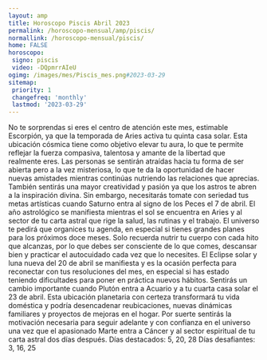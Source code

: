 ```yaml
---
layout: amp
title: Horoscopo Piscis Abril 2023 
permalink: /horoscopo-mensual/amp/piscis/
normallink: /horoscopo-mensual/piscis/
home: FALSE
horoscopo:
 signo: piscis
 video: -DQpmrrAIeU
ogimg: /images/mes/Piscis_mes.png#2023-03-29
sitemap:
 priority: 1
 changefreq: 'monthly'
 lastmod: '2023-03-29'
---
```



No te sorprendas si eres el centro de atención este mes, estimable Escorpión, ya que la temporada de Aries activa tu quinta casa solar. Esta ubicación cósmica tiene como objetivo elevar tu aura, lo que te permite reflejar la fuerza compasiva, talentosa y amante de la libertad que realmente eres. Las personas se sentirán atraídas hacia tu forma de ser abierta pero a la vez misteriosa, lo que te da la oportunidad de hacer nuevas amistades mientras continúas nutriendo las relaciones que aprecias. También sentirás una mayor creatividad y pasión ya que los astros te abren a la inspiración divina. Sin embargo, necesitarás tomate con seriedad tus metas artísticas cuando Saturno entra al signo de los Peces el 7 de abril.
El año astrológico se manifiesta mientras el sol se encuentra en Aries y al sector de tu carta astral que rige la salud, las rutinas y el trabajo. El universo te pedirá que organices tu agenda, en especial si tienes grandes planes para los próximos doce meses. Solo recuerda nutrir tu cuerpo con cada hito que alcanzas, por lo que debes ser consciente de lo que comes, descansar bien y practicar el autocuidado cada vez que lo necesites. El Eclipse solar y luna nueva del 20 de abril se manifiesta y es la ocasión perfecta para reconectar con tus resoluciones del mes, en especial si has estado teniendo dificultades para poner en práctica nuevos hábitos.
Sentirás un cambio importante cuando Plutón entra a Acuario y a tu cuarta casa solar el 23 de abril. Esta ubicación planetaria con certeza transformará tu vida doméstica y podría desencadenar reubicaciones, nuevas dinámicas familiares y proyectos de mejoras en el hogar. Por suerte sentirás la motivación necesaria para seguir adelante y con confianza en el universo una vez que el apasionado Marte entra a Cáncer y al sector espiritual de tu carta astral dos días después.
Días destacados: 5, 20, 28
Días desafiantes: 3, 16, 25